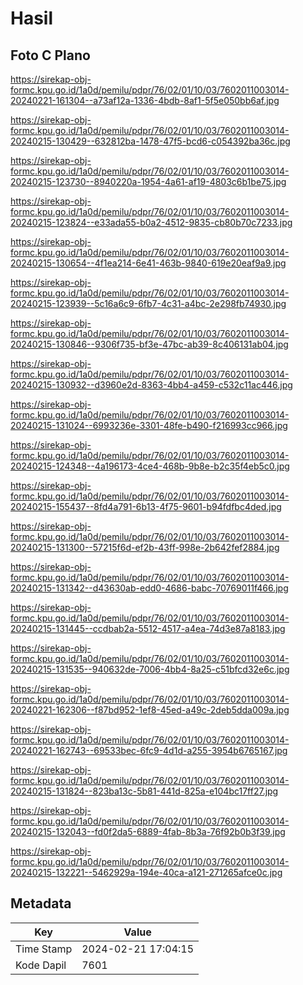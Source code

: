 # Hasil

## Foto C Plano

https://sirekap-obj-formc.kpu.go.id/1a0d/pemilu/pdpr/76/02/01/10/03/7602011003014-20240221-161304--a73af12a-1336-4bdb-8af1-5f5e050bb6af.jpg

https://sirekap-obj-formc.kpu.go.id/1a0d/pemilu/pdpr/76/02/01/10/03/7602011003014-20240215-130429--632812ba-1478-47f5-bcd6-c054392ba36c.jpg

https://sirekap-obj-formc.kpu.go.id/1a0d/pemilu/pdpr/76/02/01/10/03/7602011003014-20240215-123730--8940220a-1954-4a61-af19-4803c6b1be75.jpg

https://sirekap-obj-formc.kpu.go.id/1a0d/pemilu/pdpr/76/02/01/10/03/7602011003014-20240215-123824--e33ada55-b0a2-4512-9835-cb80b70c7233.jpg

https://sirekap-obj-formc.kpu.go.id/1a0d/pemilu/pdpr/76/02/01/10/03/7602011003014-20240215-130654--4f1ea214-6e41-463b-9840-619e20eaf9a9.jpg

https://sirekap-obj-formc.kpu.go.id/1a0d/pemilu/pdpr/76/02/01/10/03/7602011003014-20240215-123939--5c16a6c9-6fb7-4c31-a4bc-2e298fb74930.jpg

https://sirekap-obj-formc.kpu.go.id/1a0d/pemilu/pdpr/76/02/01/10/03/7602011003014-20240215-130846--9306f735-bf3e-47bc-ab39-8c406131ab04.jpg

https://sirekap-obj-formc.kpu.go.id/1a0d/pemilu/pdpr/76/02/01/10/03/7602011003014-20240215-130932--d3960e2d-8363-4bb4-a459-c532c11ac446.jpg

https://sirekap-obj-formc.kpu.go.id/1a0d/pemilu/pdpr/76/02/01/10/03/7602011003014-20240215-131024--6993236e-3301-48fe-b490-f216993cc966.jpg

https://sirekap-obj-formc.kpu.go.id/1a0d/pemilu/pdpr/76/02/01/10/03/7602011003014-20240215-124348--4a196173-4ce4-468b-9b8e-b2c35f4eb5c0.jpg

https://sirekap-obj-formc.kpu.go.id/1a0d/pemilu/pdpr/76/02/01/10/03/7602011003014-20240215-155437--8fd4a791-6b13-4f75-9601-b94fdfbc4ded.jpg

https://sirekap-obj-formc.kpu.go.id/1a0d/pemilu/pdpr/76/02/01/10/03/7602011003014-20240215-131300--57215f6d-ef2b-43ff-998e-2b642fef2884.jpg

https://sirekap-obj-formc.kpu.go.id/1a0d/pemilu/pdpr/76/02/01/10/03/7602011003014-20240215-131342--d43630ab-edd0-4686-babc-70769011f466.jpg

https://sirekap-obj-formc.kpu.go.id/1a0d/pemilu/pdpr/76/02/01/10/03/7602011003014-20240215-131445--ccdbab2a-5512-4517-a4ea-74d3e87a8183.jpg

https://sirekap-obj-formc.kpu.go.id/1a0d/pemilu/pdpr/76/02/01/10/03/7602011003014-20240215-131535--940632de-7006-4bb4-8a25-c51bfcd32e6c.jpg

https://sirekap-obj-formc.kpu.go.id/1a0d/pemilu/pdpr/76/02/01/10/03/7602011003014-20240221-162306--f87bd952-1ef8-45ed-a49c-2deb5dda009a.jpg

https://sirekap-obj-formc.kpu.go.id/1a0d/pemilu/pdpr/76/02/01/10/03/7602011003014-20240221-162743--69533bec-6fc9-4d1d-a255-3954b6765167.jpg

https://sirekap-obj-formc.kpu.go.id/1a0d/pemilu/pdpr/76/02/01/10/03/7602011003014-20240215-131824--823ba13c-5b81-441d-825a-e104bc17ff27.jpg

https://sirekap-obj-formc.kpu.go.id/1a0d/pemilu/pdpr/76/02/01/10/03/7602011003014-20240215-132043--fd0f2da5-6889-4fab-8b3a-76f92b0b3f39.jpg

https://sirekap-obj-formc.kpu.go.id/1a0d/pemilu/pdpr/76/02/01/10/03/7602011003014-20240215-132221--5462929a-194e-40ca-a121-271265afce0c.jpg


## Metadata

| Key        | Value               |
| ---------- | ------------------- |
| Time Stamp | 2024-02-21 17:04:15 |
| Kode Dapil | 7601                |



